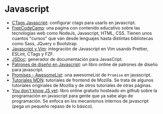 # Javascript

- [CTags Javascript](https://medium.com/adorableio/modern-javascript-ctags-configuration-199884dbcc1): configurar ctags para usarlo en javascript.
- [FreeCodeCamp](https://www.freecodecamp.org/learn): una pagina con contenido educativo sobre las tecnologías web como NodeJs, Javascript, HTML, CSS. Tienen unos cuantos "cursos" que van desde lenguajes hasta distintas bibliotecas como Sass, JQuery o Bootstrap.
- [Javascript y Vim](https://freshman.tech/vim-javascript/): integración de Javascript en Vim usando Prettier, ESLint, CTags y FZF.
- [JSDoc](https://jsdoc.app/): generador de documentación para JavasCript.
- [Patrones de diseño en Javascript](https://addyosmani.com/resources/essentialjsdesignpatterns/book/): un libro online de patrones de diseño para javascript.
- [Promises - AwesomeList](https://github.com/wbinnssmith/awesome-promises#readme): una awesomeList de `Promise` en javascript.
- [Tutoriales MDN](https://developer.mozilla.org/es/docs/Web/Tutoriales): tutoriales de frontend de Mozilla. Se trata de algunos tutoriales originales de Mozilla y de otros tutoriales de otras páginas.
- [You don't know JS yet](https://github.com/getify/You-Dont-Know-JS): libro online gratuito hosteado en github sobre la programación en javascript para gente que ya sabe algo de programación. Se enfoca en los mecanismos internos de javascript (pega un pequeño repaso de lo básico).
